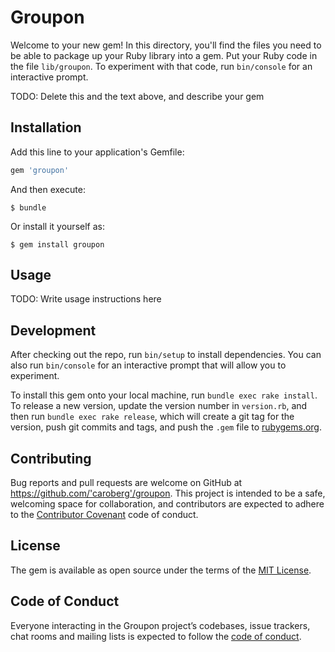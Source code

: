 # Groupon

Welcome to your new gem! In this directory, you'll find the files you need to be able to package up your Ruby library into a gem. Put your Ruby code in the file `lib/groupon`. To experiment with that code, run `bin/console` for an interactive prompt.

TODO: Delete this and the text above, and describe your gem

## Installation

Add this line to your application's Gemfile:

```ruby
gem 'groupon'
```

And then execute:

    $ bundle

Or install it yourself as:

    $ gem install groupon

## Usage

TODO: Write usage instructions here

## Development

After checking out the repo, run `bin/setup` to install dependencies. You can also run `bin/console` for an interactive prompt that will allow you to experiment.

To install this gem onto your local machine, run `bundle exec rake install`. To release a new version, update the version number in `version.rb`, and then run `bundle exec rake release`, which will create a git tag for the version, push git commits and tags, and push the `.gem` file to [rubygems.org](https://rubygems.org).

## Contributing

Bug reports and pull requests are welcome on GitHub at https://github.com/'caroberg'/groupon. This project is intended to be a safe, welcoming space for collaboration, and contributors are expected to adhere to the [Contributor Covenant](http://contributor-covenant.org) code of conduct.

## License

The gem is available as open source under the terms of the [MIT License](https://opensource.org/licenses/MIT).

## Code of Conduct

Everyone interacting in the Groupon project’s codebases, issue trackers, chat rooms and mailing lists is expected to follow the [code of conduct](https://github.com/'caroberg'/groupon/blob/master/CODE_OF_CONDUCT.md).
